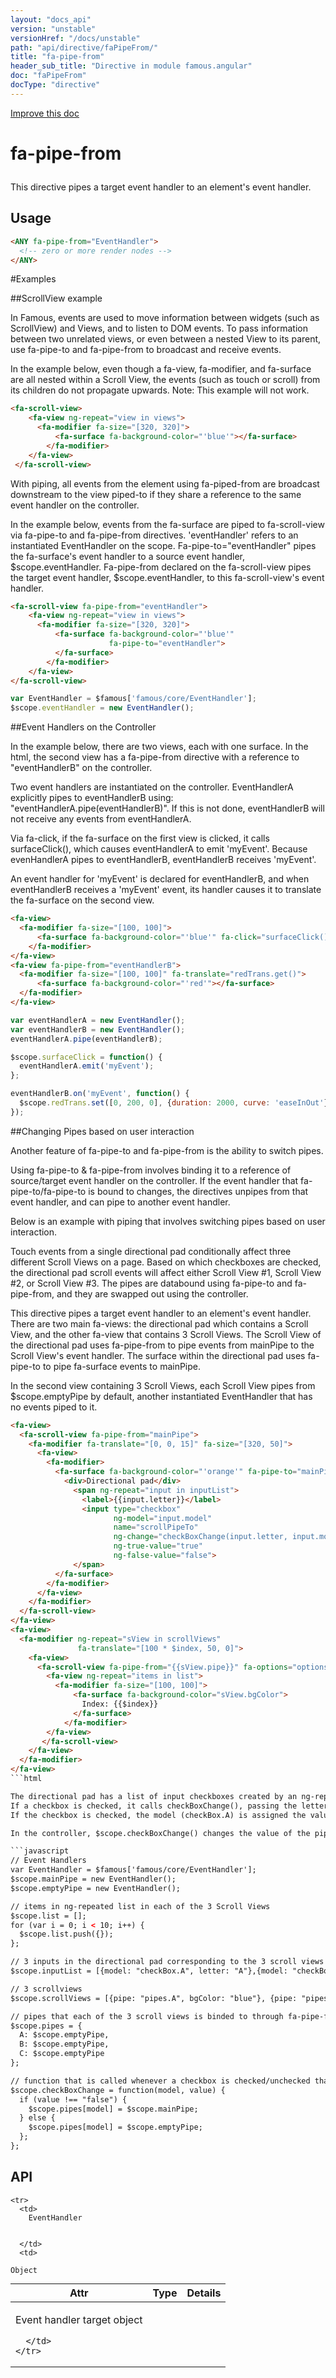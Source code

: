 ```yaml
---
layout: "docs_api"
version: "unstable"
versionHref: "/docs/unstable"
path: "api/directive/faPipeFrom/"
title: "fa-pipe-from"
header_sub_title: "Directive in module famous.angular"
doc: "faPipeFrom"
docType: "directive"
---
```


<div class="improve-docs">
  <a href='https://github.com/Famous/famous-angular/edit/master/src/scripts/directives/fa-pipe-from.js#L1'>
    Improve this doc
  </a>
</div>




<h1 class="api-title">

  fa-pipe-from



</h1>





This directive pipes a target event handler to an element's event handler.








  
<h2 id="usage">Usage</h2>
  
```html
<ANY fa-pipe-from="EventHandler">
  <!-- zero or more render nodes -->
</ANY>
```
#Examples

##ScrollView example

In Famous, events are used to move information between widgets (such as ScrollView) and Views, and to listen to DOM events.
To pass information between two unrelated views, or even between a nested View to its parent, use fa-pipe-to and fa-pipe-from to broadcast and receive events.

In the example below, even though a fa-view, fa-modifier, and fa-surface are all nested within a Scroll View, the events (such as touch or scroll) from its children do not propagate upwards.
Note:  This example will not work.

```html
<fa-scroll-view>
    <fa-view ng-repeat="view in views">
      <fa-modifier fa-size="[320, 320]">
          <fa-surface fa-background-color="'blue'"></fa-surface>
        </fa-modifier>
    </fa-view>
 </fa-scroll-view>
 ```

With piping, all events from the element using fa-piped-from are broadcast downstream to the view piped-to if they share a reference to the same event handler on the controller.

In the example below, events from the fa-surface are piped to fa-scroll-view via fa-pipe-to and fa-pipe-from directives.
'eventHandler' refers to an instantiated EventHandler on the scope.  Fa-pipe-to="eventHandler" pipes the fa-surface's event handler to a source event handler, $scope.eventHandler.
Fa-pipe-from declared on the fa-scroll-view pipes the target event handler, $scope.eventHandler, to this fa-scroll-view's event handler.  

```html
<fa-scroll-view fa-pipe-from="eventHandler">
    <fa-view ng-repeat="view in views">
      <fa-modifier fa-size="[320, 320]">
          <fa-surface fa-background-color="'blue'"
                      fa-pipe-to="eventHandler">
          </fa-surface>
        </fa-modifier>
    </fa-view>
</fa-scroll-view>
```

```javascript
var EventHandler = $famous['famous/core/EventHandler'];
$scope.eventHandler = new EventHandler();
```

##Event Handlers on the Controller

In the example below, there are two views, each with one surface.  In the html, the second view has a fa-pipe-from directive with a reference to "eventHandlerB" on the controller.  

Two event handlers are instantiated on the controller.  EventHandlerA explicitly pipes to eventHandlerB using:  "eventHandlerA.pipe(eventHandlerB)".
If this is not done, eventHandlerB will not receive any events from eventHandlerA.

Via fa-click, if the fa-surface on the first view is clicked, it calls surfaceClick(), which causes eventHandlerA to emit 'myEvent'.
Because evenHandlerA pipes to eventHandlerB, eventHandlerB receives 'myEvent'.  

An event handler for 'myEvent' is declared for eventHandlerB, and when eventHandlerB receives a 'myEvent' event, its handler causes it to translate the fa-surface on the second view.

```html
<fa-view>
  <fa-modifier fa-size="[100, 100]">
      <fa-surface fa-background-color="'blue'" fa-click="surfaceClick()"></fa-surface>
    </fa-modifier>
</fa-view>
<fa-view fa-pipe-from="eventHandlerB">
  <fa-modifier fa-size="[100, 100]" fa-translate="redTrans.get()">
      <fa-surface fa-background-color="'red'"></fa-surface>
  </fa-modifier>
</fa-view>
```

```javascript
var eventHandlerA = new EventHandler();
var eventHandlerB = new EventHandler();
eventHandlerA.pipe(eventHandlerB);

$scope.surfaceClick = function() {
  eventHandlerA.emit('myEvent');
};

eventHandlerB.on('myEvent', function() {
  $scope.redTrans.set([0, 200, 0], {duration: 2000, curve: 'easeInOut'})
});
```

##Changing Pipes based on user interaction

Another feature of fa-pipe-to and fa-pipe-from is the ability to switch pipes.

Using fa-pipe-to & fa-pipe-from involves binding it to a reference of source/target event handler on the controller.
If the event handler that fa-pipe-to/fa-pipe-to is bound to changes, the directives unpipes from that event handler, and can pipe to another event handler.

Below is an example with piping that involves switching pipes based on user interaction.

Touch events from a single directional pad conditionally affect three different Scroll Views on a page.
Based on which checkboxes are checked, the directional pad scroll events will affect either Scroll View #1, Scroll View #2, or Scroll View #3.
The pipes are databound using fa-pipe-to and fa-pipe-from, and they are swapped out using the controller.


This directive pipes a target event handler to an element's event handler.
There are two main fa-views: the directional pad which contains a Scroll View, and the other fa-view that contains 3 Scroll Views.
The Scroll View of the directional pad uses fa-pipe-from to pipe events from mainPipe to the Scroll View's event handler.
The surface within the directional pad uses fa-pipe-to to pipe fa-surface events to mainPipe.

In the second view containing 3 Scroll Views, each Scroll View pipes from $scope.emptyPipe by default, another instantiated EventHandler that has no events piped to it.  


```html
<fa-view>
  <fa-scroll-view fa-pipe-from="mainPipe">
    <fa-modifier fa-translate="[0, 0, 15]" fa-size="[320, 50]">
      <fa-view>
        <fa-modifier>
          <fa-surface fa-background-color="'orange'" fa-pipe-to="mainPipe">
            <div>Directional pad</div>
              <span ng-repeat="input in inputList">
                <label>{{input.letter}}</label>
                <input type="checkbox"
                       ng-model="input.model" 
                       name="scrollPipeTo" 
                       ng-change="checkBoxChange(input.letter, input.model)"
                       ng-true-value="true"
                       ng-false-value="false">
              </span>
          </fa-surface>
        </fa-modifier>
      </fa-view>
    </fa-modifier>
  </fa-scroll-view>
</fa-view>
<fa-view>
  <fa-modifier ng-repeat="sView in scrollViews"
               fa-translate="[100 * $index, 50, 0]">
    <fa-view>
      <fa-scroll-view fa-pipe-from="{{sView.pipe}}" fa-options="options.scrollViewTwo">
        <fa-view ng-repeat="items in list">
          <fa-modifier fa-size="[100, 100]">
              <fa-surface fa-background-color="sView.bgColor">
                Index: {{$index}}
              </fa-surface>
            </fa-modifier>
        </fa-view>
       </fa-scroll-view>   
    </fa-view>
  </fa-modifier>
</fa-view>
```html

The directional pad has a list of input checkboxes created by an ng-repeated list from $scope.inputList.
If a checkbox is checked, it calls checkBoxChange(), passing the letter (such as 'A') and and the model (such as 'checkBox.A') of the respective checkbox.
If the checkbox is checked, the model (checkBox.A) is assigned the value of "true", and if it is unchecked, it is asigned the value of "false".

In the controller, $scope.checkBoxChange() changes the value of the pipe of the respective Scroll View that corresponds to the checkBox model: if the checkbox is checked, it assigns the respective Scroll View to pipe from $scope.mainPipe, and if unchecked, it will continue to pipe from $scope.emptyPipe.

```javascript
// Event Handlers
var EventHandler = $famous['famous/core/EventHandler'];
$scope.mainPipe = new EventHandler();
$scope.emptyPipe = new EventHandler();

// items in ng-repeated list in each of the 3 Scroll Views
$scope.list = [];
for (var i = 0; i < 10; i++) {
  $scope.list.push({});
};

// 3 inputs in the directional pad corresponding to the 3 scroll views
$scope.inputList = [{model: "checkBox.A", letter: "A"},{model: "checkBox.B", letter: "B"}, {model: "checkBox.C", letter: "C"}];

// 3 scrollviews
$scope.scrollViews = [{pipe: "pipes.A", bgColor: "blue"}, {pipe: "pipes.B", bgColor: "red"}, {pipe: "pipes.C", bgColor: "green"}];

// pipes that each of the 3 scroll views is binded to through fa-pipe-from
$scope.pipes = {
  A: $scope.emptyPipe,
  B: $scope.emptyPipe,
  C: $scope.emptyPipe
};

// function that is called whenever a checkbox is checked/unchecked that assigns the fa-pipe-from
$scope.checkBoxChange = function(model, value) {
  if (value !== "false") {
    $scope.pipes[model] = $scope.mainPipe;
  } else {
    $scope.pipes[model] = $scope.emptyPipe;
  };
};
```
  
  
<h2 id="api" style="clear:both;">API</h2>

<table class="table" style="margin:0;">
  <thead>
    <tr>
      <th>Attr</th>
      <th>Type</th>
      <th>Details</th>
    </tr>
  </thead>
  <tbody>
    
    <tr>
      <td>
        EventHandler
        
        
      </td>
      <td>
        
  <code>Object</code>
      </td>
      <td>
        <p>Event handler target object</p>

        
      </td>
    </tr>
    
  </tbody>
</table>

  

  





